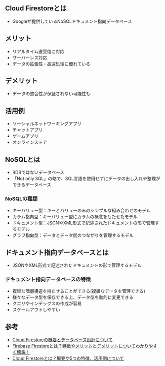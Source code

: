 ## Cloud Firestoreとは
* Googleが提供しているNoSQLドキュメント指向データベース

## メリット
* リアルタイム送受信に対応
* サーバーレス対応
* データの拡張性・高速処理に優れている

## デメリット
* データの整合性が保証されない可能性も

## 活用例
* ソーシャルネットワーキングアプリ
* チャットアプリ
* ゲームアプリ
* オンラインストア

## NoSQLとは
* RDBではないデータベース
* 「Not only SQL」の略で、SQL言語を使用せずにデータの出し入れや整理ができるデータベース

### NoSQLの種類
* キーバリュー型：キーとバリューのみのシンプルな組み合わせのモデル
* カラム指向型：キーバリュー型にカラムの概念をもたせたモデル
* ドキュメント型：JSONやXML形式で記述されたドキュメントの形で管理するモデル
* グラフ指向型：データとデータ間のつながりを管理するモデル

## ドキュメント指向データベースとは
* JSONやXML形式で記述されたドキュメントの形で管理するモデル

### ドキュメント指向データベースの特徴
* 複雑な階層構造を持たせることができる(複雑なデータを管理できる)
* 様々なデータ型を保存できる上、データ型を動的に変更できる
* クエリやインデックスの作成が容易
* スケールアウトしやすい

## 参考
* [Cloud Firestoreの概要とデータベース設計について](https://qiita.com/keito_jp/items/3a9a14c9e0fb951152f7)
* [Firebase Firestoreとは？特徴やメリットとデメリットについてわかりやすく解説！](https://www.alobridge.com/blog/1238/)
* [Cloud Firestoreとは？概要や5つの特徴、活用例について](https://www.kuix.co.jp/da-sys/?p=1360)
